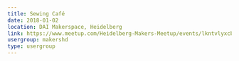 ```yaml
---
title: Sewing Café
date: 2018-01-02
location: DAI Makerspace, Heidelberg
link: https://www.meetup.com/Heidelberg-Makers-Meetup/events/lkntvlyxcbdb/
usergroup: makershd
type: usergroup
---
```

